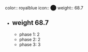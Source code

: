 color:: royalblue
icon:: ⬤
weight:: 68.7
- ## weight 68.7
  - phase 1: 2
  - phase 2: 2
  - phase 3: 3


